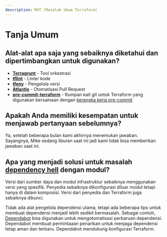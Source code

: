 ```yaml
---
description: MUT (Masalah Umum Terraform)
---
```


# Tanja Umum

## Alat-alat apa saja yang sebaiknya diketahui dan dipertimbangkan untuk digunakan?

* [**Terragrunt**](https://terragrunt.gruntwork.io) - Tool orkestrasi
* [**tflint**](https://github.com/terraform-linters/tflint) - Linter kode
* [**tfenv**](https://github.com/tfutils/tfenv) - Pengelola versi
* [**Atlantis**](https://www.runatlantis.io) - Otomatisasi Pull Request
* [**pre-commit-terraform**](https://github.com/antonbabenko/pre-commit-terraform) - Kumpan kait git untuk Terraform yang digunakan bersamaan dengan [kerangka kerja pre-commit](https://pre-commit.com)

## Apakah Anda memiliki kesempatan untuk menjawab pertanyaan sebelumnya?

Ya, setelah beberapa bulan kami akhirnya menemukan jawaban. Sayangnya, Mike sedang liburan saat ini jadi kami tidak bisa memberikan jawaban saat ini.

## Apa yang menjadi solusi untuk masalah [dependency hell](https://en.wikipedia.org/wiki/Dependency\_hell) dengan modul?

Versi dari sumber daya dan modul infrastruktur sebaiknya menggunakan versi yang spesifik. Penyedia sebaiknya dikonfigurasi diluar modul tetapi hanya di dalam komposisi. Versi dari penyedia dan Terraform juga sebaiknya dikunci.

Tidak ada alat pengelola dependensi utama, tetapi ada beberapa tips untuk membuat dependensi menjadi lebih sedikit bermasalah. Sebagai contoh, [Dependabot](https://dependabot.com) bisa digunakan untuk mengotomatisasi perbaruan dependensi. Dependabot membuat permintaaan penarikan untuk menjaga dependensi tetap aman dan terbaru. Dependabot mendukung konfigurasi Terraform.
